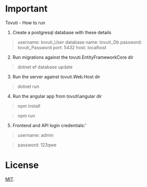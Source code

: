 # Important
Tovuti - How to run

1. Create a postgresql database with these details
> username: tovuti_User
> database name: tovuti_Db
> password: tovuti_Password
> port: 5432
> host: localhost 

2. Run migrations against the tovuti.EntityFrameworkCore dir 

> dotnet ef database update

3. Run the server against tovuti.Web.Host dir
> dotnet run

4. Run the angular app from tovuti\angular dir
> npm install

> npm run

5. Frontend and API login credentials:'
> username: admin

>password: 123qwe

# License

[MIT](LICENSE).
